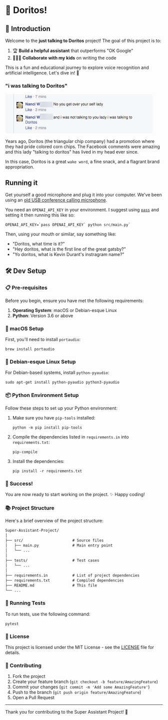 # 🤖 Doritos! 

## 🚀 Introduction

Welcome to the **just talking to Doritos** project! The goal of this project is to:

1. 🏆 **Build a helpful assistant** that outperforms "OK Google"
2. 👨‍👩‍👧 **Collaborate with my kids** on writing the code

This is a fun and educational journey to explore voice recognition and artificial intelligence. Let's dive in! 🌊

### "i was talking to Doritos"

![I just want to talk to doritos](lore/doritos.png)

Years ago, Doritos (the triangular chip company) had a promotion where they had pride colored corn chips. The Facebook comments were amazing and this lady "talking to doritos" has lived in my head ever since. 

In this case, Doritos is a great `wake word`, a fine snack, and a flagrant brand appropriation.


## Running it

Get yourself a good microphone and plug it into your computer. We've been using an [old USB conference calling microphone](https://amzn.to/4cmx65Z).

You need an `OPENAI_API_KEY` in your environment. I suggest using [`pass`](https://www.passwordstore.org/) and setting it then running this like so:

``` shell
OPENAI_API_KEY=`pass OPENAI_API_KEY` python src/main.py`
```

Then, using your mouth or similar, say something like:

 - "Doritos, what time is it?" 
 - "Hey doritos, what is the first line of the great gatsby?"
 - "Yo doritos, what is Kevin Durant's instragram name?"

## 🛠️ Dev Setup

### 📋 Pre-requisites

Before you begin, ensure you have met the following requirements:

1. **Operating System**: macOS or Debian-esque Linux
2. **Python**: Version 3.6 or above

### 🍎 macOS Setup

First, you'll need to install `portaudio`:

```shell
brew install portaudio
```

### 🐧 Debian-esque Linux Setup

For Debian-based systems, install `python-pyaudio`:

```shell
sudo apt-get install python-pyaudio python3-pyaudio
```

### 📦 Python Environment Setup

Follow these steps to set up your Python environment:

1. Make sure you have `pip-tools` installed:
   
    ```shell
    python -m pip install pip-tools
    ```

2. Compile the dependencies listed in `requirements.in` into `requirements.txt`:

    ```shell
    pip-compile
    ```

3. Install the dependencies:

    ```shell
    pip install -r requirements.txt
    ```

### 🎉 Success!

You are now ready to start working on the project. ✨ Happy coding!

### 📚 Project Structure

Here's a brief overview of the project structure:

```
Super-Assistant-Project/
│
├── src/                      # Source files
│   ├── main.py               # Main entry point
│   └── ...
│
├── tests/                    # Test cases
│   └── ...
│
├── requirements.in           # List of project dependencies
├── requirements.txt          # Compiled dependencies
├── README.md                 # This file
└── ...
```

### 🧪 Running Tests

To run tests, use the following command:

```shell
pytest
```

### 📄 License

This project is licensed under the MIT License - see the [LICENSE](LICENSE) file for details.

### 🤝 Contributing

1. Fork the project
2. Create your feature branch (`git checkout -b feature/AmazingFeature`)
3. Commit your changes (`git commit -m 'Add some AmazingFeature'`)
4. Push to the branch (`git push origin feature/AmazingFeature`)
5. Open a Pull Request

---

Thank you for contributing to the Super Assistant Project! 🙏
